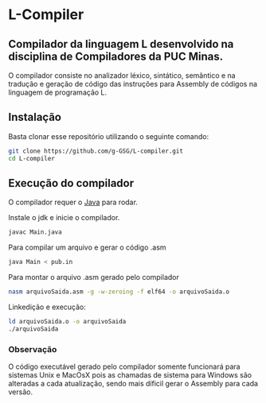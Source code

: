 # L-Compiler

## Compilador da linguagem L desenvolvido na disciplina de Compiladores da PUC Minas.

O compilador consiste no analizador léxico, sintático, semântico e na tradução e geração de código das instruções para Assembly de códigos na linguagem de programação L.

## Instalação

Basta clonar esse repositório utilizando o seguinte comando:

```sh
git clone https://github.com/g-GSG/L-compiler.git
cd L-compiler
```

## Execução do compilador

O compilador requer o [Java](https://www.oracle.com/java/technologies/downloads/) para rodar.

Instale o jdk e inicie o compilador.

```sh
javac Main.java
```

Para compilar um arquivo e gerar o código .asm

```sh
java Main < pub.in
```

Para montar o arquivo .asm gerado pelo compilador

```sh
nasm arquivoSaida.asm -g -w-zeroing -f elf64 -o arquivoSaida.o
```

Linkedição e execução:

```sh
ld arquivoSaida.o -o arquivoSaida
./arquivoSaida
```

### Observação

O código executável gerado pelo compilador somente funcionará para sistemas Unix e MacOsX pois as chamadas de sistema para Windows são alteradas a cada atualização, sendo mais díficil gerar o Assembly para cada versão.
